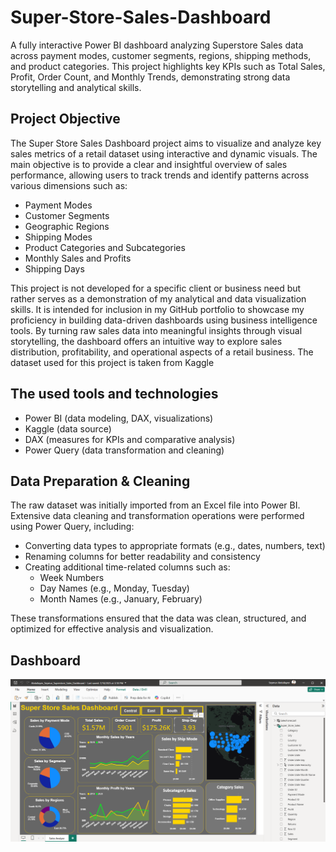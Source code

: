 # Super-Store-Sales-Dashboard
A fully interactive Power BI dashboard analyzing Superstore Sales data across payment modes, customer segments, regions, shipping methods, and product categories. This project highlights key KPIs such as Total Sales, Profit, Order Count, and Monthly Trends, demonstrating strong data storytelling and analytical skills.

## Project Objective
The Super Store Sales Dashboard project aims to visualize and analyze key sales metrics of a retail dataset using interactive and dynamic visuals. The main objective is to provide a clear and insightful overview of sales performance, allowing users to track trends and identify patterns across various dimensions such as:

- Payment Modes
- Customer Segments
- Geographic Regions
- Shipping Modes
- Product Categories and Subcategories
- Monthly Sales and Profits
- Shipping Days

This project is not developed for a specific client or business need but rather serves as a demonstration of my analytical and data visualization skills. It is intended for inclusion in my GitHub portfolio to showcase my proficiency in building data-driven dashboards using business intelligence tools.
By turning raw sales data into meaningful insights through visual storytelling, the dashboard offers an intuitive way to explore sales distribution, profitability, and operational aspects of a retail business. The dataset used for this project is taken from Kaggle 

## The used tools and technologies
- Power BI (data modeling, DAX, visualizations)
- Kaggle (data source)
- DAX (measures for KPIs and comparative analysis)
- Power Query (data transformation and cleaning)

## Data Preparation & Cleaning

The raw dataset was initially imported from an Excel file into Power BI. Extensive data cleaning and transformation operations were performed using Power Query, including:
- Converting data types to appropriate formats (e.g., dates, numbers, text)
- Renaming columns for better readability and consistency
- Creating additional time-related columns such as:
  - Week Numbers
  - Day Names (e.g., Monday, Tuesday)
  - Month Names (e.g., January, February)

These transformations ensured that the data was clean, structured, and optimized for effective analysis and visualization.

## Dashboard
![Super_Store_Sales_Dashboard](https://github.com/seymurabdullayev/Super-Store-Sales-Dashboard/blob/04cbfe3b36d745acdee304d9ef5d6ff98ddcd99e/Super_Store_Sales_Dashboard.png)
